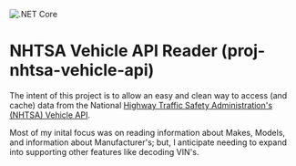 ![.NET Core](https://github.com/CADustin/proj-nhtsa-vehicle-api/workflows/.NET%20Core/badge.svg)
# NHTSA Vehicle API Reader (proj-nhtsa-vehicle-api)
The intent of this project is to allow an easy and clean way to access (and cache) data from the National [Highway Traffic Safety Administration's (NHTSA) Vehicle API](https://vpic.nhtsa.dot.gov/api/).

Most of my inital focus was on reading information about Makes, Models, and information about Manufacturer's; but, I anticipate needing to expand into supporting other features like decoding VIN's.
